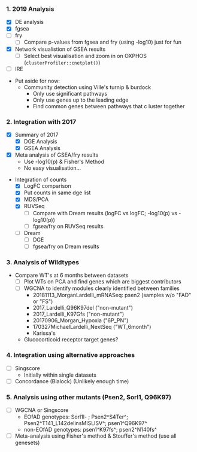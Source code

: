 ### 1. 2019 Analysis
  - [x] DE analysis
  - [x] fgsea
  - [ ] fry
    - [ ] Compare p-values from fgsea and fry (using -log10) just for fun
  - [x] Network visualistion of GSEA results
    - [ ] Select best visualisation and zoom in on OXPHOS (`clusterProfiler::cnetplot()`)
  - [ ] IRE
  - Put aside for now:
    - Community detection using Ville's turnip & burdock
      - Only use significant pathways
      - Only use genes up to the leading edge
      - Find common genes between pathways that c luster together

### 2. Integration with 2017
  - [x] Summary of 2017
    - [x] DGE Analysis
    - [x] GSEA Analysis
  - [x] Meta analysis of GSEA/fry results
    - Use -log10(p) & Fisher's Method
    - No easy visualisation...
  - Integration of counts
    - [x] LogFC comparison
    - [x] Put counts in same dge list
    - [x] MDS/PCA
    - [x] RUVSeq
      - [ ] Compare with Dream results (logFC vs logFC; -log10(p) vs -log10(p))
      - [ ] fgsea/fry on RUVSeq results
    - [ ] Dream
      - [ ] DGE
      - [ ] fgsea/fry on Dream results
      
### 3. Analysis of Wildtypes
  - Compare WT's at 6 months between datasets
    - [ ] Plot WTs on PCA and find genes which are biggest contributors
    - [ ] WGCNA to identify modules clearly identified between families
      - 20181113_MorganLardelli_mRNASeq: psen2 (samples w/o "FAD" or "FS")
      - 2017_Lardelli_Q96K97del ("non-mutant")
      - 2017_Lardelli_K97Gfs ("non-mutant")
      - 20170906_Morgan_Hypoxia ("6P_PN")
      - 170327MichaelLardelli_NextSeq ("WT_6month")
      - Karissa's
    - Glucocorticoid receptor target genes?
  
### 4. Integration using alternative approaches
  - [ ] Singscore
    - Initially within single datasets
  - [ ] Concordance (Blalock) (Unlikely enough time)
  
### 5. Analysis using other mutants (Psen2, Sorl1, Q96K97)
  - [ ] WGCNA or Singscore
    - EOfAD genotypes: Sorl1l- ; Psen2^S4Ter^; Psen2^T141_L142delinsMISLISV^; psen1^Q96K97^
    - non-EOfAD genotypes: psen1^K97fs^; psen2^N140fs^
  - [ ] Meta-analysis using Fisher's method & Stouffer's method (use all genesets)